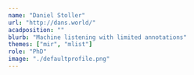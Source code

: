 ```yaml
---
name: "Daniel Stoller"
url: "http://dans.world/"
acadposition: ""
blurb: "Machine listening with limited annotations"
themes: ["mir", "mlist"]
role: "PhD"
image: "./defaultprofile.png"
---
```

